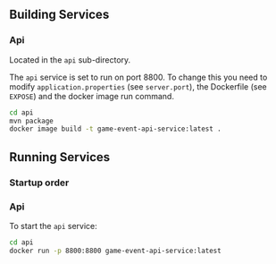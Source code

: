 ## Building Services

### Api

Located in the `api` sub-directory.

The `api` service is set to run on port 8800. To change this you need to modify `application.properties` (see `server.port`), the Dockerfile (see `EXPOSE`) and the docker image run command.

```bash
cd api
mvn package
docker image build -t game-event-api-service:latest .
```

## Running Services

### Startup order

### Api

To start the `api` service:

```bash
cd api
docker run -p 8800:8800 game-event-api-service:latest
```
